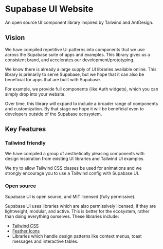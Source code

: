 # Supabase UI Website

An open source UI component library inspired by Tailwind and AntDesign.

## Vision

We have compiled repetitive UI patterns into components that we use across the Supabase suite of apps and examples. This library gives us a consistent brand, and accelerates our development/prototyping.

We know there is already a large supply of UI libraries available online. This library is primarily to serve Supabase, but we hope that it can also be beneficial for apps that are built with Supabase.

For example, we provide full components (like Auth widgets), which you can simply drop into your website.

Over time, this library will expand to include a broader range of components and customization. By that stage we hope it will be beneficial even to developers outside of the Supabase ecosystem.

## Key Features

### Tailwind friendly

We have compiled a group of aesthetically pleasing components with design inspiration from existing UI libraries and Tailwind UI examples.

We try to allow Tailwind CSS classes be used for animations and we strongly encourage you to use a Tailwind config with Supabase UI.

### Open source

Supabase UI is open source, and MIT licensed (fully permissive).

Supabase UI uses libraries which are also permissively licensed, if they are lightweight, modular, and active. This is better for the ecosystem, rather than doing everything ourselves. These libraries include:

- [Tailwind CSS](https://tailwindcss.com/)
- [Feather Icons](https://feathericons.com/)
- Libraries which handle design patterns like context menus, toast messages and interactive tables.
